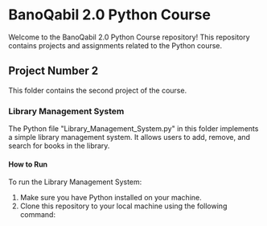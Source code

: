 # BanoQabil 2.0 Python Course

Welcome to the BanoQabil 2.0 Python Course repository! This repository contains projects and assignments related to the Python course.

## Project Number 2

This folder contains the second project of the course.

### Library Management System

The Python file "Library_Management_System.py" in this folder implements a simple library management system. It allows users to add, remove, and search for books in the library.

#### How to Run

To run the Library Management System:

1. Make sure you have Python installed on your machine.
2. Clone this repository to your local machine using the following command:
